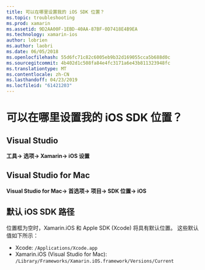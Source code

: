 ```yaml
---
title: 可以在哪里设置我的 iOS SDK 位置？
ms.topic: troubleshooting
ms.prod: xamarin
ms.assetid: 9D2AA00F-1EBD-40AA-87BF-0D7418E4B9EA
ms.technology: xamarin-ios
author: lobrien
ms.author: laobri
ms.date: 06/05/2018
ms.openlocfilehash: 55d6fc71c82c6005eb9b32d169055cca5b688d0c
ms.sourcegitcommit: 4b402d1c508fa84e4fc3171a6e43b811323948fc
ms.translationtype: MT
ms.contentlocale: zh-CN
ms.lasthandoff: 04/23/2019
ms.locfileid: "61421203"
---
```

# <a name="where-can-i-set-my-ios-sdk-locations"></a>可以在哪里设置我的 iOS SDK 位置？

## <a name="visual-studio"></a>Visual Studio

**工具-> 选项-> Xamarin-> iOS 设置**

## <a name="visual-studio-for-mac"></a>Visual Studio for Mac

**Visual Studio for Mac-> 首选项-> 项目-> SDK 位置-> iOS**

## <a name="default-ios-sdk-paths"></a>默认 iOS SDK 路径

位置框为空时，Xamarin.iOS 和 Apple SDK (Xcode) 将具有默认位置。 这些默认值如下所示：

- Xcode: `/Applications/Xcode.app`
- Xamarin.iOS (Visual Studio for Mac): `/Library/Frameworks/Xamarin.iOS.framework/Versions/Current`

